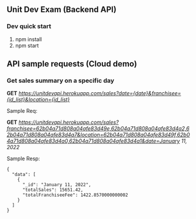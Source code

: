 ## Unit Dev Exam (Backend API)

### Dev quick start

1. npm install
2. npm start

## API sample requests (Cloud demo)

### Get sales summary on a specific day

**GET** _https://unitdevapi.herokuapp.com/sales?date={date}&franchisee={id_list}&location={id_list}_

Sample Req:

**GET** _https://unitdevapi.herokuapp.com/sales?franchisee=62b04a71d808a04afe83d49e,62b04a71d808a04afe83d4a2,62b04a71d808a04afe83d4a7&location=62b04a71d808a04afe83d49f,62b04a71d808a04afe83d4a0,62b04a71d808a04afe83d4a1&date=January 11, 2022_

Sample Resp:

```
{
  "data": [
    {
      "_id": "January 11, 2022",
      "totalSales": 15651.42,
      "totalFranchiseeFee": 1422.8570000000002
    }
  ]
}
```
